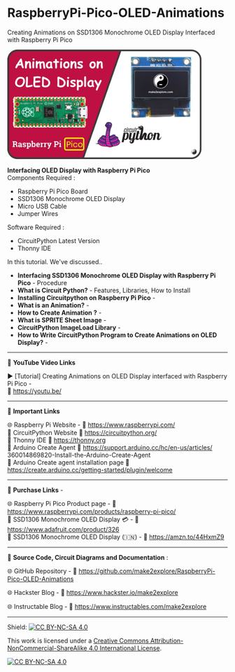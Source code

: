# RaspberryPi-Pico-OLED-Animations
Creating Animations on SSD1306 Monochrome OLED Display Interfaced with Raspberry Pi Pico  
  
<img src="/Images/Pico-OLED-YThumb.jpg" height="250" >  

  
**Interfacing OLED Display with Raspberry Pi Pico**  
Components Required :  
- Raspberry Pi Pico Board  
- SSD1306 Monochrome OLED Display  
- Micro USB Cable  
- Jumper Wires  
  
Software Required :  
- CircuitPython Latest Version  
- Thonny IDE

In this tutorial. We've discussed..  
- **Interfacing SSD1306 Monochrome OLED Display with Raspberry Pi Pico** - Procedure
- **What is Circuit Python?** - Features, Libraries, How to Install
- **Installing Circuitpython on Raspberry Pi Pico** - 
- **What is an Animation?** - 
- **How to Create Animation ?** - 
- **What is SPRITE Sheet Image** - 
- **CircuitPython ImageLoad Library** -  
- **How to Write CircuitPython Program to Create Animations on OLED Display?** - 


-------------------------------------------------------------------------------------------

📕 **YouTube Video Links**  

▶️ [Tutorial] Creating Animations on OLED Display interfaced with Raspberry Pi Pico  -  
🔗 https://youtu.be/  

-------------------------------------------------------------------------------------------
📒 **Important Links**  
 
🌐 Raspberry Pi Website - 🔗 https://www.raspberrypi.com/  
📙 CircuitPython Website 🔗 https://circuitpython.org/  
📘 Thonny IDE 🔗 https://thonny.org  
📗 Arduino Create Agent  🔗 https://support.arduino.cc/hc/en-us/articles/  360014869820-Install-the-Arduino-Create-Agent  
📒 Arduino Create agent installation page 🔗 https://create.arduino.cc/getting-started/plugin/welcome  

-------------------------------------------------------------------------------------------

🔴 **Purchase Links** -  

🌐 Raspberry Pi Pico Product page - 🔗 https://www.raspberrypi.com/products/raspberry-pi-pico/  
🛒 SSD1306 Monochrome OLED Display 💳 - 🔗 https://www.adafruit.com/product/326  
🛒 SSD1306 Monochrome OLED Display  (🇮🇳) - 🔗 https://amzn.to/44HxmZ9  

-------------------------------------------------------------------------------------------

📜 **Source Code, Circuit Diagrams and Documentation** :  

🌐 GitHub Repository - 🔗 https://github.com/make2explore/RaspberryPi-Pico-OLED-Animations   
  
🌐 Hackster Blog - 🔗 https://www.hackster.io/make2explore  
  
🌐 Instructable Blog - 🔗 https://www.instructables.com/make2explore  
  

-------------------------------------------------------------------------------------------

Shield: [![CC BY-NC-SA 4.0][cc-by-nc-sa-shield]][cc-by-nc-sa]

This work is licensed under a
[Creative Commons Attribution-NonCommercial-ShareAlike 4.0 International License][cc-by-nc-sa].

[![CC BY-NC-SA 4.0][cc-by-nc-sa-image]][cc-by-nc-sa]

[cc-by-nc-sa]: http://creativecommons.org/licenses/by-nc-sa/4.0/
[cc-by-nc-sa-image]: https://licensebuttons.net/l/by-nc-sa/4.0/88x31.png
[cc-by-nc-sa-shield]: https://img.shields.io/badge/License-CC%20BY--NC--SA%204.0-lightgrey.svg